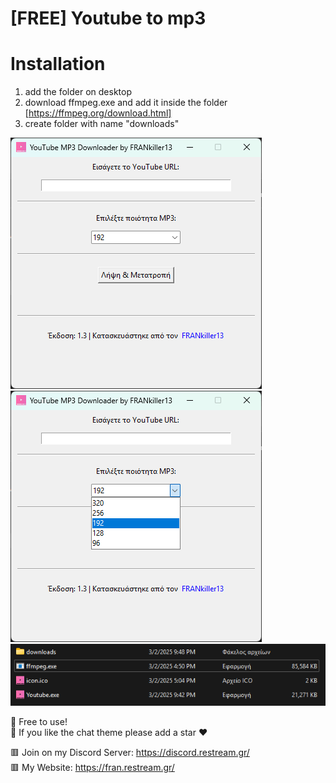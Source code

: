 # [FREE] Youtube to mp3
# Installation

1. add the folder on desktop
2. download ffmpeg.exe and add it inside the folder [https://ffmpeg.org/download.html]
3. create folder with name "downloads"


![](https://raw.githubusercontent.com/FRANkiller13/Youtube-to-MP3/refs/heads/main/Photo1.png) ![](https://raw.githubusercontent.com/FRANkiller13/Youtube-to-MP3/refs/heads/main/photo2.png)  
![](https://raw.githubusercontent.com/FRANkiller13/Youtube-to-MP3/refs/heads/main/photo3.png)  

🔶 Free to use!  
🔶 If you like the chat theme please add a star ❤️  

🟥 Join on my Discord Server: https://discord.restream.gr/  
🟥 My Website: https://fran.restream.gr/

